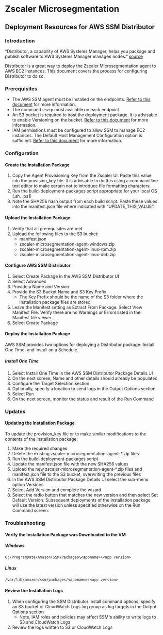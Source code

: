 # Zscaler Microsegmentation

## Deployment Resources for AWS SSM Distributor

### Introduction
“Distributor, a capability of AWS Systems Manager, helps you package and publish software to AWS Systems Manager managed nodes.” [source](https://docs.aws.amazon.com/systems-manager/latest/userguide/distributor.html)

Distributor is a great way to deploy the Zscaler Microsegmentation agent to AWS EC2 instances. This document covers the process for configuring Distributor to do so.

### Prerequisites
* The AWS SSM agent must be installed on the endpoints. [Refer to this document](https://docs.aws.amazon.com/systems-manager/latest/userguide/ssm-agent.html) for more information.
* The command `unzip` must available on each endpoint
* An S3 bucket is required to host the deployment package. It is advisable to enable Versioning on the bucket. [Refer to this document](https://docs.aws.amazon.com/AmazonS3/latest/userguide/GetStartedWithS3.html#creating-bucket) for more information. 
* IAM permissions must be configured to allow SSM to manage EC2 instances. The Default Host Management Configuration option is sufficient. [Refer to this document](https://docs.aws.amazon.com/systems-manager/latest/userguide/setup-instance-permissions.html) for more information.

### Configuration

#### Create the Installation Package

1. Copy the Agent Provisioning Key from the Zscaler UI. Paste this value into the provision_key file. It is advisable to do this using a command line text editor to make certain not to introduce file formatting characters.
2. Run the build-deployment-packages script appropriate for your local OS (.sh, .ps1)
3. Note the SHA256 hash output from each build script. Paste these values into the manifest.json file where indicated with “UPDATE_THIS_VALUE”.

#### Upload the Installation Package

1. Verify that all prerequisites are met
2. Upload the following files to the S3 bucket:
    * manifest.json
    * zscaler-microsegmentation-agent-windows.zip
    * zscaler-microsegmentation-agent-linux-rpm.zip
    * zscaler-microsegmentation-agent-linux-deb.zip

#### Configure AWS SSM Distributor

1. Select Create Package in the AWS SSM Distributor UI
2. Select Advanced
3. Provide a Name and Version
4. Provide the S3 Bucket Name and S3 Key Prefix
    * The Key Prefix should be the name of the S3 folder where the installation package files are stored
5. Leave the Manifest setting as Extract From Package. Select View Manifest File. Verify there are no Warnings or Errors listed in the Manifest file viewer.
6. Select Create Package

#### Deploy the Installation Package

AWS SSM provides two options for deploying a Distributor package: Install One Time, and Install on a Schedule.

##### Install One Time

1. Select Install One Time in the AWS SSM Distributor Package Details UI
2. On the next screen, Name and other details should already be populated
3. Configure the Target Selection section
4. Optionally, specify a location to send logs in the Output Options section
5. Select Run
6. On the next screen, monitor the status and result of the Run Command

### Updates 

#### Updating the Installation Package

To update the provision_key file or to make similar modifications to the contents of the installation package: 
1. Make the required changes
2. Delete the existing zscaler-microsegmentation-agent-*.zip files
3. Run the build-deployment-packages script
4. Update the manifest.json file with the new SHA256 values
5. Upload the new zscaler-microsegmentation-agent-*.zip files and manifest.json file to the S3 bucket, overwriting the previous files
6. In the AWS SSM Distributor Package Details UI select the sub-menu option Versions
7. Select Add Version and complete the wizard
8. Select the radio button that matches the new version and then select Set Default Version. Subsequent deployments of the installation package will use the latest version unless specified otherwise on the Run Command screen.

### Troubleshooting

#### Verify the Installation Package was Downloaded to the VM

##### Windows

`C:\ProgramData\Amazon\SSM\Packages\<appname>\<app version>`

##### Linux

`/var/lib/amazon/ssm/packages/<appname>/<app version>`

#### Review the Installation Logs

1. When configuring the SSM Distributor install command options, specify an S3 bucket or CloudWatch Logs log group as log targets in the Output Options section
    * Note, IAM roles and policies may affect SSM's ability to write logs to S3 and CloudWatch Logs
2. Review the logs written to S3 or CloudWatch Logs
